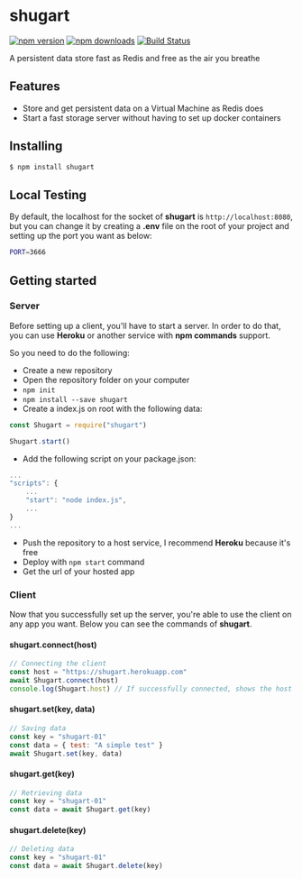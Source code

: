 # shugart

[![npm version](https://img.shields.io/npm/v/shugart.svg?style=flat-square)](https://www.npmjs.org/package/shugart)
[![npm downloads](https://img.shields.io/npm/dm/shugart.svg?style=flat-square)](http://npm-stat.com/charts.html?package=shugart)
[![Build Status](https://travis-ci.com/gbkel/shugart.svg?branch=master)](https://travis-ci.com/gbkel/shugart)

A persistent data store fast as Redis and free as the air you breathe

## Features

- Store and get persistent data on a Virtual Machine as Redis does
- Start a fast storage server without having to set up docker containers

## Installing

```bash
$ npm install shugart
```

## Local Testing

By default, the localhost for the socket of **shugart** is `http://localhost:8080`, but you can change it by creating a **.env** file on the root of your project and setting up the port you want as below:

```sh
PORT=3666
```

## Getting started

### Server

Before setting up a client, you'll have to start a server. In order to do that, you can use **Heroku** or another service with **npm commands** support.

So you need to do the following:

- Create a new repository
- Open the repository folder on your computer
- `npm init`
- `npm install --save shugart`
- Create a index.js on root with the following data:

```js
const Shugart = require("shugart")

Shugart.start()
```

- Add the following script on your package.json:

```js
...
"scripts": {
	...
	"start": "node index.js",
	...
}
...
```

- Push the repository to a host service, I recommend **Heroku** because it's free
- Deploy with `npm start` command
- Get the url of your hosted app

### Client

Now that you successfully set up the server, you're able to use the client on any app you want. Below you can see the commands of **shugart**.

#### shugart.connect(host)

```js
// Connecting the client
const host = "https://shugart.herokuapp.com"
await Shugart.connect(host)
console.log(Shugart.host) // If successfully connected, shows the host
```

#### shugart.set(key, data)

```js
// Saving data
const key = "shugart-01"
const data = { test: "A simple test" }
await Shugart.set(key, data)
```

#### shugart.get(key)

```js
// Retrieving data
const key = "shugart-01"
const data = await Shugart.get(key)
```

#### shugart.delete(key)

```js
// Deleting data
const key = "shugart-01"
const data = await Shugart.delete(key)
```
